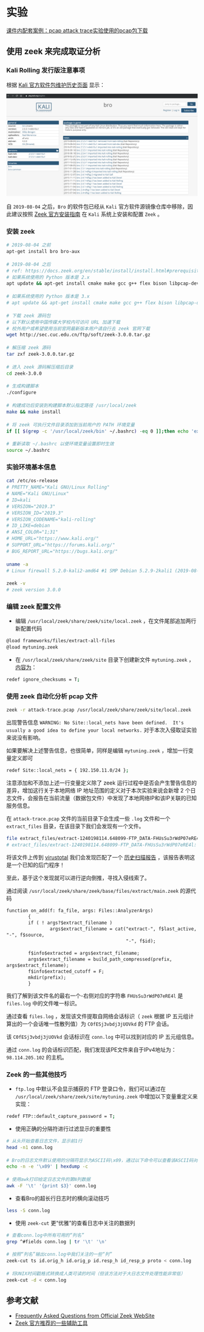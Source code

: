 # 实验

[课件内配套案例：pcap attack trace实验使用的pcap包下载](attack-trace.pcap)

## 使用 zeek 来完成取证分析

### Kali Rolling 发行版注意事项

根据 [Kali 官方软件包维护历史页面](https://pkg.kali.org/pkg/bro) 显示：

![](attach/images/bro-pkg-on-kali.png)

自 `2019-08-04` 之后，`Bro` 的软件包已经从 `Kali` 官方软件源镜像仓库中移除，因此建议按照 [Zeek 官方安装指南](https://docs.zeek.org/en/stable/install/install.html) 在 `Kali` 系统上安装和配置 `Zeek` 。

### 安装 zeek

```bash
# 2019-08-04 之前
apt-get install bro bro-aux

# 2019-08-04 之后
# ref: https://docs.zeek.org/en/stable/install/install.html#prerequisites
# 如果系统使用的 Python 版本是 2.x
apt update && apt-get install cmake make gcc g++ flex bison libpcap-dev libssl-dev python-dev swig zlib1g-dev python-ipaddress

# 如果系统使用的 Python 版本是 3.x
# apt update && apt-get install cmake make gcc g++ flex bison libpcap-dev libssl-dev python-dev swig zlib1g-dev

# 下载 zeek 源码包
# 以下默认使用中国传媒大学校内可访问 URL 加速下载
# 校外用户或希望使用当前官网最新版本用户请自行去 zeek 官网下载
wget http://sec.cuc.edu.cn/ftp/soft/zeek-3.0.0.tar.gz

# 解压缩 zeek 源码
tar zxf zeek-3.0.0.tar.gz

# 进入 zeek 源码解压缩后目录
cd zeek-3.0.0

# 生成构建脚本
./configure

# 构建成功后安装到构建脚本默认指定路径 /usr/local/zeek
make && make install

# 将 zeek 可执行文件目录添加到当前用户的 PATH 环境变量
if [[ $(grep -c '/usr/local/zeek/bin' ~/.bashrc) -eq 0 ]];then echo 'export PATH=/usr/local/zeek/bin:$PATH' >> ~/.bashrc;fi

# 重新读取 ~/.bashrc 以使环境变量设置即时生效
source ~/.bashrc
```

### 实验环境基本信息

```bash
cat /etc/os-release
# PRETTY_NAME="Kali GNU/Linux Rolling"
# NAME="Kali GNU/Linux"
# ID=kali
# VERSION="2019.3"
# VERSION_ID="2019.3"
# VERSION_CODENAME="kali-rolling"
# ID_LIKE=debian
# ANSI_COLOR="1;31"
# HOME_URL="https://www.kali.org/"
# SUPPORT_URL="https://forums.kali.org/"
# BUG_REPORT_URL="https://bugs.kali.org/"

uname -a
# Linux firewall 5.2.0-kali2-amd64 #1 SMP Debian 5.2.9-2kali1 (2019-08-22) x86_64 GNU/Linux

zeek -v
# zeek version 3.0.0
```

### 编辑 zeek 配置文件

* 编辑 `/usr/local/zeek/share/zeek/site/local.zeek` ，在文件尾部追加两行新配置代码

```bash
@load frameworks/files/extract-all-files
@load mytuning.zeek
```

* 在 `/usr/local/zeek/share/zeek/site` 目录下创建新文件 `mytuning.zeek` ，[内容为](https://www.bro.org/documentation/faq.html#why-isn-t-bro-producing-the-logs-i-expect-a-note-about-checksums)：

```bash
redef ignore_checksums = T;
```

### 使用 zeek 自动化分析 pcap 文件

```bash
zeek -r attack-trace.pcap /usr/local/zeek/share/zeek/site/local.zeek
```

出现警告信息 `WARNING: No Site::local_nets have been defined.  It's usually a good idea to define your local networks.` 对于本次入侵取证实验来说没有影响。

如果要解决上述警告信息，也很简单，同样是编辑 `mytuning.zeek` ，增加一行变量定义即可

```bash
redef Site::local_nets = { 192.150.11.0/24 };
```

注意添加和不添加上述一行变量定义除了 zeek 运行过程中是否会产生警告信息的差异，增加这行关于本地网络 IP 地址范围的定义对于本次实验来说会新增 2 个日志文件，会报告在当前流量（数据包文件）中发现了本地网络IP和该IP关联的已知服务信息。

在 `attack-trace.pcap` 文件的当前目录下会生成一些 `.log` 文件和一个 `extract_files` 目录，在该目录下我们会发现有一个文件。

```bash
file extract_files/extract-1240198114.648099-FTP_DATA-FHUsSu3rWdP07eRE4l
# extract_files/extract-1240198114.648099-FTP_DATA-FHUsSu3rWdP07eRE4l: PE32 executable (GUI) Intel 80386, for MS Windows
```

将该文件上传到 [virustotal](https://virustotal.com/) 我们会发现匹配了一个 [历史扫描报告](https://virustotal.com/en/file/b14ccb3786af7553f7c251623499a7fe67974dde69d3dffd65733871cddf6b6d/analysis/) ，该报告表明这是一个已知的后门程序！

至此，基于这个发现就可以进行逆向倒推，寻找入侵线索了。

通过阅读 `/usr/local/zeek/share/zeek/base/files/extract/main.zeek` 的源代码

```zeek
function on_add(f: fa_file, args: Files::AnalyzerArgs)
        {
        if ( ! args?$extract_filename )
                args$extract_filename = cat("extract-", f$last_active, "-", f$source,
                                            "-", f$id);

        f$info$extracted = args$extract_filename;
        args$extract_filename = build_path_compressed(prefix, args$extract_filename);
        f$info$extracted_cutoff = F;
        mkdir(prefix);
        }
```

我们了解到该文件名的最右一个-右侧对应的字符串 `FHUsSu3rWdP07eRE4l` 是 `files.log` 中的文件唯一标识。

通过查看 `files.log` ，发现该文件提取自网络会话标识（ `zeek` 根据 IP 五元组计算出的一个会话唯一性散列值）为 `C0fESj3vbdj3jUOVkd` 的 FTP 会话。

该 `C0fESj3vbdj3jUOVkd` 会话标识在 `conn.log` 中可以找到对应的 IP 五元组信息。

通过 `conn.log` 的会话标识匹配，我们发现该PE文件来自于IPv4地址为：`98.114.205.102` 的主机。

### Zeek 的一些其他技巧

* `ftp.log` 中默认不会显示捕获的 FTP 登录口令，我们可以通过在 `/usr/local/zeek/share/zeek/site/mytuning.zeek` 中增加以下变量重定义来实现：

```bash
redef FTP::default_capture_password = T;
```

* 使用正确的分隔符进行过滤显示的重要性

```bash
# 从头开始查看日志文件，显示前1行
head -n1 conn.log

# Bro的日志文件默认使用的分隔符显示为ASCII码\x09，通过以下命令可以查看该ASCII码对应的“可打印字符”
echo -n -e '\x09' | hexdump -c

# 使用awk打印给定日志文件的第N列数据
awk -F '\t' '{print $3}' conn.log 
```

* 查看Bro的超长行日志时的横向滚动技巧

```bash
less -S conn.log
```

* 使用 `zeek-cut` 更“优雅”的查看日志中关注的数据列

```bash
# 查看conn.log中所有可用的“列名”
grep ^#fields conn.log | tr '\t' '\n'

# 按照“列名”输出conn.log中我们关注的一些“列”
zeek-cut ts id.orig_h id.orig_p id.resp_h id_resp_p proto < conn.log

# 将UNIX时间戳格式转换成人类可读的时间（但该方法对于大日志文件处理性能非常低）
zeek-cut -d < conn.log
```

## 参考文献

* [Frequently Asked Questions from Official Zeek WebSite](https://www.zeek.org/documentation/faq.html)
* [Zeek 官方推荐的一些辅助工具](https://www.zeek.org/community/software.html)

